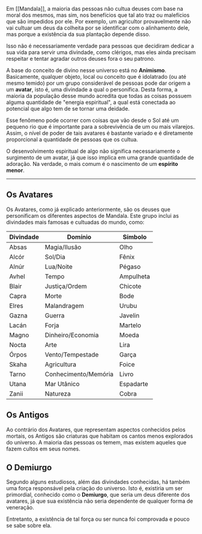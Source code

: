 Em [[Mandala]], a maioria das pessoas não cultua deuses com base na moral dos mesmos, mas sim, nos benefícios que tal ato traz ou malefícios que são impedidos por ele. Por exemplo, um agricultor provavelmente não vai cultuar um deus da colheita por se identificar com o alinhamento dele, mas porque a existência da sua plantação depende disso.

Isso não é necessariamente verdade para pessoas que decidiram dedicar a sua vida para servir uma divindade, como clérigos, mas eles ainda precisam respeitar e tentar agradar outros deuses fora o seu patrono.

A base do conceito de divino nesse universo está no **Animismo**. Basicamente, qualquer objeto, local ou conceito que é idolatrado (ou até mesmo temido) por um grupo considerável de pessoas pode dar origem a um **avatar**, isto é, uma divindade a qual o personifica. Desta forma, a maioria da população desse mundo acredita que todas as coisas possuem alguma quantidade de "energia espiritual", a qual está conectada ao potencial que algo tem de se tornar uma deidade.

Esse fenômeno pode ocorrer com coisas que vão desde o Sol até um pequeno rio que é importante para a sobrevivência de um ou mais vilarejos. Assim, o nível de poder de tais avatares é bastante variado e é diretamente proporcional a quantidade de pessoas que os cultua.

O desenvolvimento espiritual de algo não significa necessariamente o surgimento de um avatar, já que isso implica em uma grande quantidade de adoração. Na verdade, o mais comum é o nascimento de um **espírito menor**.

---

## Os Avatares

Os Avatares, como já explicado anteriormente, são os deuses que personificam os diferentes aspectos de Mandala. Este grupo inclui as divindades mais famosas e cultuadas do mundo, como:

| Divindade | Domínio              | Símbolo   |
| --------- | -------------------- | --------- |
| Absas     | Magia/Ilusão         | Olho      |
| Alcór     | Sol/Dia              | Fênix     |
| Alnúr     | Lua/Noite            | Pégaso    |
| Avhel     | Tempo                | Ampulheta |
| Blair     | Justiça/Ordem        | Chicote   |
| Capra     | Morte                | Bode      |
| Elres     | Malandragem          | Urubu     |
| Gazna     | Guerra               | Javelin   |
| Lacán     | Forja                | Martelo   |
| Magno     | Dinheiro/Economia    | Moeda     |
| Nocta     | Arte                 | Lira      |
| Órpos     | Vento/Tempestade     | Garça     |
| Skaha     | Agricultura          | Foice     |
| Tarno     | Conhecimento/Memória | Livro     |
| Utana     | Mar Utânico          | Espadarte |
| Zanii     | Natureza             | Cobra     |

## Os Antigos

Ao contrário dos Avatares, que representam aspectos conhecidos pelos mortais, os Antigos são criaturas que habitam os cantos menos explorados do universo. A maioria das pessoas os temem, mas existem aqueles que fazem cultos em seus nomes.

## O Demiurgo

Segundo alguns estudiosos, além das divindades conhecidas, há também uma força responsável pela criação do universo. Isto é, existiria um ser primordial, conhecido como o **Demiurgo**, que seria um deus diferente dos avatares, já que sua existência não seria dependente de qualquer forma de veneração.

Entretanto, a existência de tal força ou ser nunca foi comprovada e pouco se sabe sobre ela.